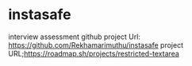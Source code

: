# instasafe
interview assessment 
github project Url:
https://github.com/Rekhamarimuthu/instasafe
project URL;https://roadmap.sh/projects/restricted-textarea
